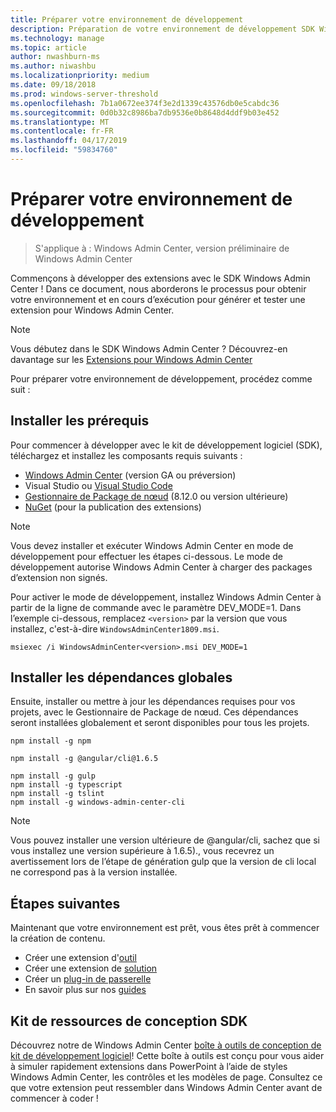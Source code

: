```yaml
---
title: Préparer votre environnement de développement
description: Préparation de votre environnement de développement SDK Windows Admin Center (projet Honolulu)
ms.technology: manage
ms.topic: article
author: nwashburn-ms
ms.author: niwashbu
ms.localizationpriority: medium
ms.date: 09/18/2018
ms.prod: windows-server-threshold
ms.openlocfilehash: 7b1a0672ee374f3e2d1339c43576db0e5cabdc36
ms.sourcegitcommit: 0d0b32c8986ba7db9536e0b8648d4ddf9b03e452
ms.translationtype: MT
ms.contentlocale: fr-FR
ms.lasthandoff: 04/17/2019
ms.locfileid: "59834760"
---
```

# <a name="prepare-your-development-environment"></a>Préparer votre environnement de développement

>S'applique à : Windows Admin Center, version préliminaire de Windows Admin Center

Commençons à développer des extensions avec le SDK Windows Admin Center !  Dans ce document, nous aborderons le processus pour obtenir votre environnement et en cours d’exécution pour générer et tester une extension pour Windows Admin Center.

> [!NOTE]
> Vous débutez dans le SDK Windows Admin Center ?  Découvrez-en davantage sur les [Extensions pour Windows Admin Center](extensibility-overview.md)

Pour préparer votre environnement de développement, procédez comme suit :

## <a name="install-prerequisites"></a>Installer les prérequis

Pour commencer à développer avec le kit de développement logiciel (SDK), téléchargez et installez les composants requis suivants :

* [Windows Admin Center](https://aka.ms/WACDownloadPage) (version GA ou préversion)
* Visual Studio ou [Visual Studio Code](http://code.visualstudio.com)
* [Gestionnaire de Package de nœud](https://npmjs.com/get-npm) (8.12.0 ou version ultérieure)
* [NuGet](https://www.nuget.org/downloads) (pour la publication des extensions)

> [!NOTE]
> Vous devez installer et exécuter Windows Admin Center en mode de développement pour effectuer les étapes ci-dessous. Le mode de développement autorise Windows Admin Center à charger des packages d’extension non signés.
>
>  Pour activer le mode de développement, installez Windows Admin Center à partir de la ligne de commande avec le paramètre DEV_MODE=1. Dans l’exemple ci-dessous, remplacez ```<version>``` par la version que vous installez, c'est-à-dire ```WindowsAdminCenter1809.msi```.
>
> ```msiexec /i WindowsAdminCenter<version>.msi DEV_MODE=1```

## <a name="install-global-dependencies"></a>Installer les dépendances globales

Ensuite, installer ou mettre à jour les dépendances requises pour vos projets, avec le Gestionnaire de Package de nœud. Ces dépendances seront installées globalement et seront disponibles pour tous les projets.

```
npm install -g npm

npm install -g @angular/cli@1.6.5

npm install -g gulp
npm install -g typescript
npm install -g tslint
npm install -g windows-admin-center-cli
```

>[!NOTE]
>Vous pouvez installer une version ultérieure de @angular/cli, sachez que si vous installez une version supérieure à 1.6.5)., vous recevrez un avertissement lors de l’étape de génération gulp que la version de cli local ne correspond pas à la version installée.

## <a name="next-steps"></a>Étapes suivantes

Maintenant que votre environnement est prêt, vous êtes prêt à commencer la création de contenu.

- Créer une extension d'[outil](develop-tool.md)
- Créer une extension de [solution](develop-solution.md)
- Créer un [plug-in de passerelle](develop-gateway-plugin.md)
- En savoir plus sur nos [guides](guides.md)

## <a name="sdk-design-toolkit"></a>Kit de ressources de conception SDK

Découvrez notre de Windows Admin Center [boîte à outils de conception de kit de développement logiciel](https://github.com/Microsoft/windows-admin-center-sdk/blob/master/WindowsAdminCenterDesignToolkit.zip)! Cette boîte à outils est conçu pour vous aider à simuler rapidement extensions dans PowerPoint à l’aide de styles Windows Admin Center, les contrôles et les modèles de page. Consultez ce que votre extension peut ressembler dans Windows Admin Center avant de commencer à coder !

